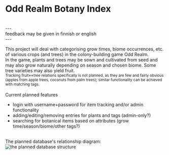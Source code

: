 # Odd Realm Botany Index
<br>---<br>
feedback may be given in finnish or english
<br>---<br>

This project will deal with categorising grow times, biome occurrences, etc. of various crops (and trees) in the colony-building game Odd Realm. 
<br>
In the game, plants and trees may be sown and cultivated from seed and may also grow naturally depending on season and chosen biome. Some tree varieties may also yield fruit.
<br>
<sub>Tracking fruit<->tree relations specifically is not planned, as they are few and fairly obvious (apples from apple trees, coconuts from palm trees); similar functionality can be achieved with matching tags.</sub>
<br><br>
Current planned features<ul>
  <li>login with username+password for item tracking and/or admin functionality</li>
  <li>adding/editing/removing entries for plants and tags (admin-only?)</li>
  <li>searching for botanical items based on attributes (grow time/season/biome/other tags?)</li>
</ul>
<br>
The planned database's relationship diagram:
<br>
<img src="https://i.imgur.com/r11WgQM.png" alt="the planned database structure">
